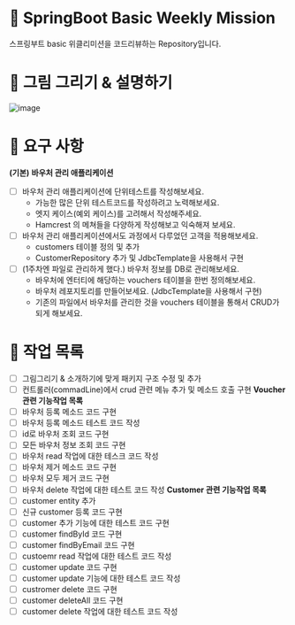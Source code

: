 # 📌 SpringBoot Basic Weekly Mission
스프링부트 basic 위클리미션을 코드리뷰하는 Repository입니다.

# 📌 그림 그리기 & 설명하기
![image](https://github.com/prgrms-be-devcourse/springboot-basic/assets/102570281/f2ddd269-0470-4b3a-9bf0-8b46ccb09ba5)

# 📌 요구 사항

**(기본)** **바우처 관리 애플리케이션**

- [ ]  바우처 관리 애플리케이션에 단위테스트를 작성해보세요.
   - 가능한 많은 단위 테스트코드를 작성하려고 노력해보세요.
   - 엣지 케이스(예외 케이스)를 고려해서 작성해주세요.
   - Hamcrest 의 메쳐들을 다양하게 작성해보고 익숙해져 보세요.
- [ ]  바우처 관리 애플리케이션에서도 과정에서 다루었던 고객을 적용해보세요.
   - customers 테이블 정의 및 추가
   - CustomerRepository 추가 및 JdbcTemplate을 사용해서 구현
- [ ]  (1주차엔 파일로 관리하게 했다.) 바우처 정보를 DB로 관리해보세요.
   - 바우처에 엔터티에 해당하는 vouchers 테이블을 한번 정의해보세요.
   - 바우처 레포지토리를 만들어보세요. (JdbcTemplate을 사용해서 구현)
   - 기존의 파일에서 바우처를 관리한 것을 vouchers 테이블을 통해서 CRUD가 되게 해보세요.

# 📌 작업 목록

- [ ]  그림그리기 & 소개하기에 맞게 패키지 구조 수정 및 추가
- [ ]  컨트롤러(commadLine)에서 crud 관련 메뉴 추가 및 메소드 호출 구현
  **Voucher 관련 기능작업 목록**
- [ ]  바우처 등록 메소드 코드 구현
- [ ]  바우처 등록 메소드 테스트 코드 작성
- [ ]  id로 바우처 조회 코드 구현
- [ ]  모든 바우처 정보 조회 코드 구현
- [ ] 바우처 read 작업에 대한 테스크 코드 작성
- [ ] 바우처 제거 메소드 코드 구현
- [ ] 바우처 모두 제거 코드 구현
- [ ] 바우처 delete 작업에 대한 테스트 코드 작성
  **Customer 관련 기능작업 목록**
- [ ] customer entity 추가
- [ ] 신규 customer 등록 코드 구현
- [ ] customer 추가 기능에 대한 테스트 코드 구현
- [ ] customer findById 코드 구현
- [ ] customer findByEmail 코드 구현
- [ ] custoemr read 작업에 대한 테스트 코드 작성
- [ ] customer update 코드 구현
- [ ] customer update 기능에 대한 테스트 코드 작성
- [ ] custromer delete 코드 구현
- [ ] customer deleteAll 코드 구현
- [ ] customer delete 작업에 대한 테스트 코드 작성
